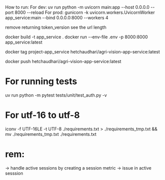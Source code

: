 How to run:
For dev:
uv run python -m uvicorn main:app --host 0.0.0.0 --port 8000 --reload
For prod:
gunicorn -k uvicorn.workers.UvicornWorker app_service:main --bind 0.0.0.0:8000 --workers 4

remove returning token_version 
see the url length



docker build -t app_service .
docker run --env-file .env -p 8000:8000 app_service:latest



docker tag project-app_service hetchaudhari/agri-vision-app-service:latest

docker push hetchaudhari/agri-vision-app-service:latest

# For running tests
uv run python -m pytest tests/unit/test_auth.py -v

# For utf-16 to utf-8
iconv -f UTF-16LE -t UTF-8 ./requirements.txt > ./requirements_tmp.txt && mv ./requirements_tmp.txt ./requirements.txt



# rem:
-> handle active sessions by creating a session metric
-> issue in active sesssion